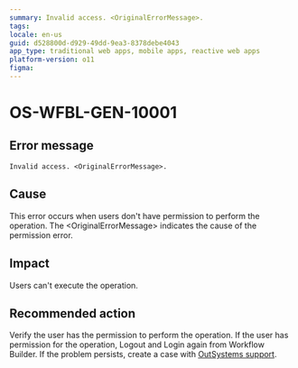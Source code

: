 ```yaml
---
summary: Invalid access. <OriginalErrorMessage>.
tags:
locale: en-us
guid: d528800d-d929-49dd-9ea3-8378debe4043
app_type: traditional web apps, mobile apps, reactive web apps
platform-version: o11
figma:
---
```


# OS-WFBL-GEN-10001

## Error message

`Invalid access. <OriginalErrorMessage>.`

## Cause

This error occurs when users don't have permission to perform the operation.
The &lt;OriginalErrorMessage&gt; indicates the cause of the permission error.

## Impact

Users can't execute the operation.

## Recommended action
Verify the user has the permission to perform the operation. If the user has permission for the operation, Logout and Login again from Workflow Builder. If the problem persists, create a case with [OutSystems support](https://success.outsystems.com/Support).
